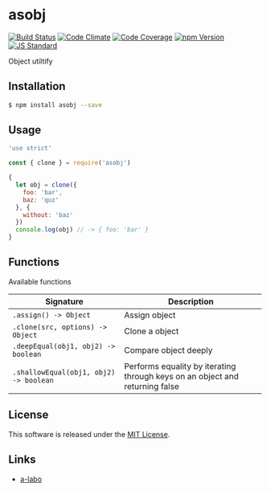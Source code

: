 asobj
==========

<!---
This file is generated by ape-tmpl. Do not update manually.
--->

<!-- Badge Start -->
<a name="badges"></a>

[![Build Status][bd_travis_shield_url]][bd_travis_url]
[![Code Climate][bd_codeclimate_shield_url]][bd_codeclimate_url]
[![Code Coverage][bd_codeclimate_coverage_shield_url]][bd_codeclimate_url]
[![npm Version][bd_npm_shield_url]][bd_npm_url]
[![JS Standard][bd_standard_shield_url]][bd_standard_url]

[bd_repo_url]: https://github.com/a-labo/asobj
[bd_travis_url]: http://travis-ci.org/a-labo/asobj
[bd_travis_shield_url]: http://img.shields.io/travis/a-labo/asobj.svg?style=flat
[bd_travis_com_url]: http://travis-ci.com/a-labo/asobj
[bd_travis_com_shield_url]: https://api.travis-ci.com/a-labo/asobj.svg?token=
[bd_license_url]: https://github.com/a-labo/asobj/blob/master/LICENSE
[bd_codeclimate_url]: http://codeclimate.com/github/a-labo/asobj
[bd_codeclimate_shield_url]: http://img.shields.io/codeclimate/github/a-labo/asobj.svg?style=flat
[bd_codeclimate_coverage_shield_url]: http://img.shields.io/codeclimate/coverage/github/a-labo/asobj.svg?style=flat
[bd_gemnasium_url]: https://gemnasium.com/a-labo/asobj
[bd_gemnasium_shield_url]: https://gemnasium.com/a-labo/asobj.svg
[bd_npm_url]: http://www.npmjs.org/package/asobj
[bd_npm_shield_url]: http://img.shields.io/npm/v/asobj.svg?style=flat
[bd_standard_url]: http://standardjs.com/
[bd_standard_shield_url]: https://img.shields.io/badge/code%20style-standard-brightgreen.svg

<!-- Badge End -->


<!-- Description Start -->
<a name="description"></a>

Object utiltify

<!-- Description End -->


<!-- Overview Start -->
<a name="overview"></a>



<!-- Overview End -->


<!-- Sections Start -->
<a name="sections"></a>

<!-- Section from "doc/guides/01.Installation.md.hbs" Start -->

<a name="section-doc-guides-01-installation-md"></a>

Installation
-----

```bash
$ npm install asobj --save
```


<!-- Section from "doc/guides/01.Installation.md.hbs" End -->

<!-- Section from "doc/guides/02.Usage.md.hbs" Start -->

<a name="section-doc-guides-02-usage-md"></a>

Usage
---------

```javascript
'use strict'

const { clone } = require('asobj')

{
  let obj = clone({
    foo: 'bar',
    baz: 'quz'
  }, {
    without: 'baz'
  })
  console.log(obj) // -> { foo: 'bar' }
}

```


<!-- Section from "doc/guides/02.Usage.md.hbs" End -->

<!-- Section from "doc/guides/03.Functions.md.hbs" Start -->

<a name="section-doc-guides-03-functions-md"></a>

Functions
---------

Available functions

| Signature | Description |
| ---- | ----------- |
| `.assign() -> Object` | Assign object |
| `.clone(src, options) -> Object` | Clone a object |
| `.deepEqual(obj1, obj2) -> boolean` | Compare object deeply |
| `.shallowEqual(obj1, obj2) -> boolean` | Performs equality by iterating through keys on an object and returning false |


<!-- Section from "doc/guides/03.Functions.md.hbs" End -->


<!-- Sections Start -->


<!-- LICENSE Start -->
<a name="license"></a>

License
-------
This software is released under the [MIT License](https://github.com/a-labo/asobj/blob/master/LICENSE).

<!-- LICENSE End -->


<!-- Links Start -->
<a name="links"></a>

Links
------

+ [a-labo][a_labo_url]

[a_labo_url]: https://github.com/a-labo

<!-- Links End -->
